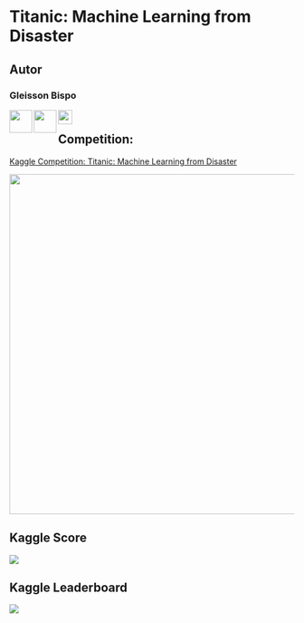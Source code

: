 # Titanic: Machine Learning from Disaster

## Autor
### Gleisson Bispo

[<img src = https://pngimg.com/uploads/linkedIn/linkedIn_PNG27.png width=40 align="left">](https://www.linkedin.com/in/gleissonbispo/)

[<img src = https://image.flaticon.com/icons/png/512/37/37318.png width=40 align="left">](https://github.com/gleissonbispo)

[<img src = http://www.bipr.net/images/k.png width=25 align="left">](https://www.kaggle.com/gleissonbispo)


<img src = https://www.fundermax.at/fileadmin/redakteure/_processed_/2/0/csm_0085_268ce06b9f.jpg width=10>



## Competition:
[Kaggle Competition: Titanic: Machine Learning from Disaster](https://www.kaggle.com/c/titanic/)


[<img src = https://assets.papelpop.com/wp-content/uploads/2017/12/titanic.jpg width=600>](https://www.kaggle.com/c/titanic/)

## Kaggle Score
<img src = https://raw.githubusercontent.com/gleissonbispo/Kaggle-Competitions/master/Titanic/data/Result_Kaggle.PNG>

## Kaggle Leaderboard
<img src = https://raw.githubusercontent.com/gleissonbispo/Kaggle-Competitions/master/Titanic/data/Leaderboard_Kaggle.PNG>
